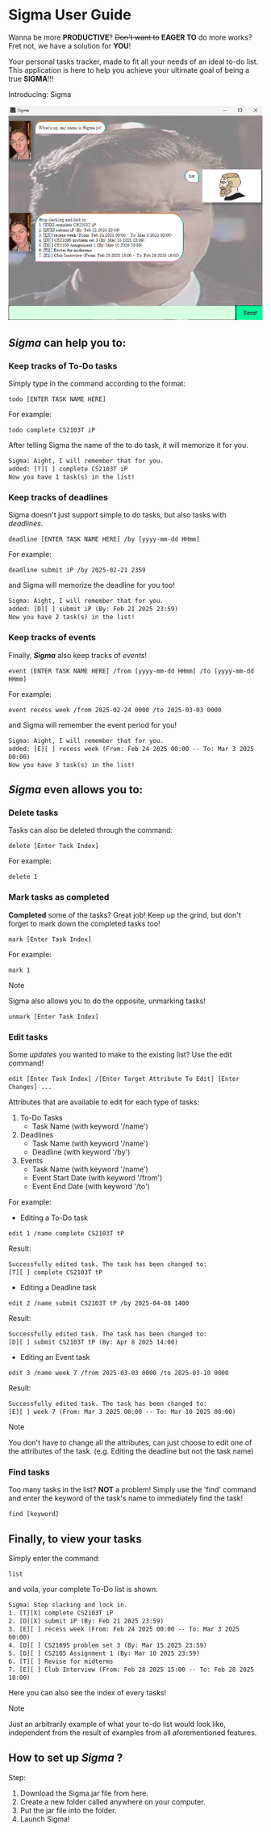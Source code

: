 # Sigma User Guide

Wanna be more **PRODUCTIVE**? ~~Don't want to~~ **EAGER TO** do more works? Fret not, we have a solution for **YOU**!

Your personal tasks tracker, made to fit all your needs of an ideal to-do list. This application is here to help you achieve your ultimate goal of being a true **SIGMA**!!!

Introducing: Sigma

![A screenshot of Sigma's GUI](/docs/Ui.png)

## **_Sigma_** can help you to:

### Keep tracks of To-Do tasks

Simply type in the command according to the format:

```
todo [ENTER TASK NAME HERE]
```

For example:

```
todo complete CS2103T iP
```

After telling Sigma the name of the to do task, it will memorize it for you.

```
Sigma: Aight, I will remember that for you.
added: [T][ ] complete CS2103T iP
Now you have 1 task(s) in the list!
```

### Keep tracks of deadlines

Sigma doesn't just support simple to do tasks, but also tasks with _deadlines_.

```
deadline [ENTER TASK NAME HERE] /by [yyyy-mm-dd HHmm]
```

For example:

```
deadline submit iP /by 2025-02-21 2359
```

and Sigma will memorize the deadline for you too!

```
Sigma: Aight, I will remember that for you.
added: [D][ ] submit iP (By: Feb 21 2025 23:59)
Now you have 2 task(s) in the list!
```

### Keep tracks of events

Finally, **_Sigma_** also keep tracks of _events_!

```
event [ENTER TASK NAME HERE] /from [yyyy-mm-dd HHmm] /to [yyyy-mm-dd HHmm]
```

For example:

```
event recess week /from 2025-02-24 0000 /to 2025-03-03 0000
```

and Sigma will remember the event period for you!

```
Sigma: Aight, I will remember that for you.
added: [E][ ] recess week (From: Feb 24 2025 00:00 -- To: Mar 3 2025 00:00)
Now you have 3 task(s) in the list!
```

## **_Sigma_** even allows you to:

### Delete tasks

Tasks can also be deleted through the command:

```
delete [Enter Task Index]
```

For example:

```
delete 1
```

### Mark tasks as completed

**Completed** some of the tasks? Great job! Keep up the grind, but don't forget to mark down the completed tasks too!

```
mark [Enter Task Index]
```

For example:

```
mark 1
```

> [!NOTE]
> Sigma also allows you to do the opposite, unmarking tasks!
>
> ```
> unmark [Enter Task Index]
> ```

### Edit tasks

Some _updates_ you wanted to make to the existing list? Use the edit command!

```
edit [Enter Task Index] /[Enter Target Attribute To Edit] [Enter Changes] ...
```

Attributes that are available to edit for each type of tasks:

1. To-Do Tasks
   - Task Name (with keyword '/name')
2. Deadlines
   - Task Name (with keyword '/name')
   - Deadline (with keyword '/by')
3. Events
   - Task Name (with keyword '/name')
   - Event Start Date (with keyword '/from')
   - Event End Date (with keyword '/to')

For example:

- Editing a To-Do task

```
edit 1 /name complete CS2103T tP
```

Result:

```
Successfully edited task. The task has been changed to:
[T][ ] complete CS2103T tP
```

- Editing a Deadline task

```
edit 2 /name submit CS2103T tP /by 2025-04-08 1400
```

Result:

```
Successfully edited task. The task has been changed to:
[D][ ] submit CS2103T tP (By: Apr 8 2025 14:00)
```

- Editing an Event task

```
edit 3 /name week 7 /from 2025-03-03 0000 /to 2025-03-10 0000
```

Result:

```
Successfully edited task. The task has been changed to:
[E][ ] week 7 (From: Mar 3 2025 00:00 -- To: Mar 10 2025 00:00)
```

> [!NOTE]
> You don't have to change all the attributes, can just choose to edit one of the attributes of the task. (e.g. Editing the deadline but not the task name)

### Find tasks

Too many tasks in the list? **NOT** a problem!
Simply use the 'find' command and enter the keyword of the task's name to immediately find the task!

```
find [keyword]
```

## Finally, to view your tasks

Simply enter the command:

```
list
```

and voila, your complete To-Do list is shown:

```
Sigma: Stop slacking and lock in.
1. [T][X] complete CS2103T iP
2. [D][X] submit iP (By: Feb 21 2025 23:59)
3. [E][ ] recess week (From: Feb 24 2025 00:00 -- To: Mar 3 2025 00:00)
4. [D][ ] CS2109S problem set 3 (By: Mar 15 2025 23:59)
5. [D][ ] CS2105 Assignment 1 (By: Mar 10 2025 23:59)
6. [T][ ] Revise for midterms
7. [E][ ] Club Interview (From: Feb 28 2025 15:00 -- To: Feb 28 2025 18:00)
```

Here you can also see the index of every tasks!

> [!NOTE]
> Just an arbitrarily example of what your to-do list would look like, independent from the result of examples from all aforementioned features.

## How to set up **_Sigma_** ?

Step:

1. Download the Sigma.jar file from here.
2. Create a new folder called anywhere on your computer.
3. Put the jar file into the folder.
4. Launch Sigma!
